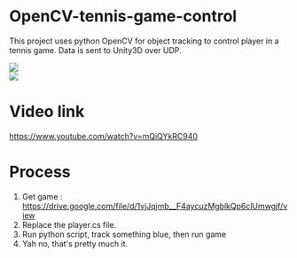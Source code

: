 # OpenCV-tennis-game-control
This project uses python OpenCV for object tracking to control player in a tennis game. Data is sent to Unity3D over UDP.

![](media/Screenshot_47.png)<br>
![](media/Screenshot_48.png)<br>

# Video link
https://www.youtube.com/watch?v=mQiQYkRC940 



# Process
1) Get game : https://drive.google.com/file/d/1vjJqjmb__F4aycuzMgblkQp6clUmwgjf/view <br>
2) Replace the player.cs file.<br>
3) Run python script, track something blue, then run game<br>
4) Yah no, that's pretty much it.<br>

